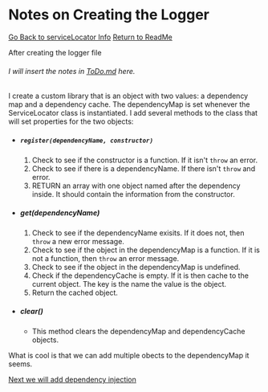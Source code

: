 # Notes on Creating the Logger

[Go Back to serviceLocator Info](./serviceLocator.md)
[Return to ReadMe](../../../README.md)

After creating the logger file

###### I will insert the notes in [ToDo.md](../ToDo.md) here.

I create a custom library that is an object with two values: a dependency map and a dependency cache. The dependencyMap is set whenever the ServiceLocator class is instantiated. I add several methods to the class that will set properties for the two objects:

- ##### `register(dependencyName, constructor)`

    1. Check to see if the constructor is a function. If it isn't `throw` an error.
    2. Check to see if there is a dependencyName. If there isn't `throw` and error.
    3. RETURN an array with one object named after the dependency inside. It should contain the information from the constructor.

- ##### get(dependencyName)

    1. Check to see if the dependencyName exisits. If it does not, then `throw` a new error message.
    2. Check to see if the object in the dependencyMap is a function. If it is not a function, then `throw` an error message.
    3. Check to see if the object in the dependencyMap is undefined.
    4. Check if the dependencyCache is empty. If it is then cache to the current object. The key is the name the value is the object.
    5. Return the cached object.

- ##### clear()

  - This method clears the dependencyMap and dependencyCache objects.

What is cool is that we can add multiple obects to the dependencyMap it seems.

[Next we will add dependency injection](./dependency-injection.md)
